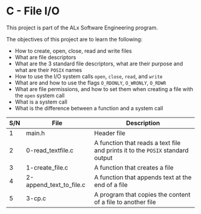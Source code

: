 # C - File I/O

This project is part of the ALx Software Engineering program.

The objectives of this project are to learn the following:

- How to create, open, close, read and write files
- What are file descriptors
- What are the 3 standard file descriptors, what are their purpose and what are their `POSIX` names
- How to use the I/O system calls `open`, `close`, `read`, and `write`
- What are and how to use the flags `O_RDONLY`, `O_WRONLY`, `O_RDWR`
- What are file permissions, and how to set them when creating a file with the `open` system call
- What is a system call
- What is the difference between a function and a system call

| S/N | File | Description |
| --- | ---- | ----------- |
| 1 | main.h | Header file |
| 2 | 0-read_textfile.c | A function that reads a text file and prints it to the `POSIX` standard output |
| 3 | 1-create_file.c | A function that creates a file |
| 4 | 2-append_text_to_file.c | A function that appends text at the end of a file |
| 5 | 3-cp.c | A program that copies the content of a file to another file |  
